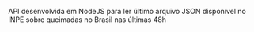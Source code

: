 API desenvolvida em NodeJS para ler último arquivo JSON disponível no INPE sobre queimadas no Brasil nas últimas 48h
